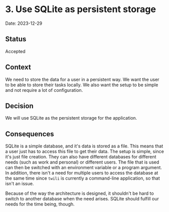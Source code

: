 # 3. Use SQLite as persistent storage

Date: 2023-12-29

## Status

Accepted

## Context

We need to store the data for a user in a persistent way. We want the user to be
able to store their tasks locally. We also want the setup to be simple and not
require a lot of configuration.

## Decision

We will use SQLite as the persistent storage for the application.

## Consequences

SQLite is a simple database, and it's data is stored as a file. This means that
a user just has to access this file to get their data. The setup is simple,
since it's just file creation. They can also have different databases for
different needs (such as work and personal) or different users. The file that is
used can then be switched with an environment variable or a program argument. In
addition, there isn't a need for multiple users to access the database at the
same time since `twili` is currently a command-line application, so that isn't
an issue.

Because of the way the architecture is designed, it shouldn't be hard to switch
to another database when the need arises. SQLite should fulfill our needs for
the time being, though.
